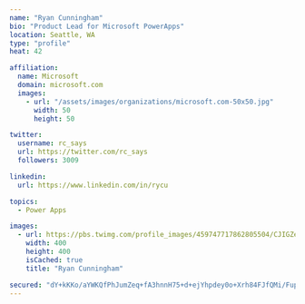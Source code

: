 ```yaml
---
name: "Ryan Cunningham"
bio: "Product Lead for Microsoft PowerApps"
location: Seattle, WA
type: "profile"
heat: 42

affiliation:
  name: Microsoft
  domain: microsoft.com
  images:
    - url: "/assets/images/organizations/microsoft.com-50x50.jpg"
      width: 50
      height: 50

twitter:
  username: rc_says
  url: https://twitter.com/rc_says
  followers: 3009

linkedin:
  url: https://www.linkedin.com/in/rycu

topics:
  - Power Apps

images:
  - url: https://pbs.twimg.com/profile_images/459747717862805504/CJIGZejd_400x400.png
    width: 400
    height: 400
    isCached: true
    title: "Ryan Cunningham"

secured: "dY+kKKo/aYWKQfPhJumZeq+fA3hnnH75+d+ejYhpdey0o+Xrh84FJfQMi/FupgoC0ScHCTbdNv65Tdp4GAqeun2jbjOs6wk+DPAaZzrepwB6wv/TeB5pP63wso5BBO4WqUDdnOcxOIoTVLO+u+s2VzZdB3kTveLPK2yqy7prUj7TNIpTrBT7b+wGvQ4XBJyCe6BSlXbxQJj7jlVuBzd14gryrH7tmgBieF81dtAspER+gwdKhRadb+PNXHe2m5sUH1jFPCX9CYHqNfASGWUIuOjIS/D3ubAXWjkpSJLY5yDKhisvj5KuV26HbQfXDKNsTECsOogXyG5c14zMdqEbGTlHgCaW87lQ/0/7Z4tV+bjxQ9OspEy5TlsKCwpE3bsWDLFPsyvWaZ8RoF6ANX6QcFeBHUwKIQQX4D4M3O0v1aw=;vH8MLagTQLxBzGVKOAPzuw=="
---
```



